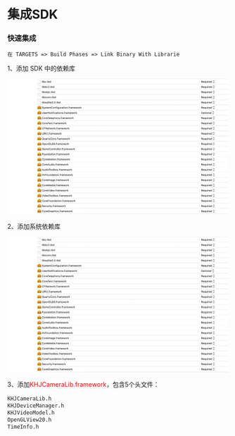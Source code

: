 # 集成SDK	



### 快速集成

~~~
在 TARGETS => Build Phases => Link Binary With Librarie
~~~

1、添加 SDK 中的依赖库

![Snip20190904_44](/localmd/assets/Snip20190904_44.png)

2、添加系统依赖库

![Snip20190904_44](/localmd/assets/Snip20190904_44.png)

3、添加<font color=red>KHJCameraLib.framework</font>，包含5个头文件：

```
KHJCameraLib.h
KHJDeviceManager.h
KHJVideoModel.h
OpenGLView20.h
TimeInfo.h
```